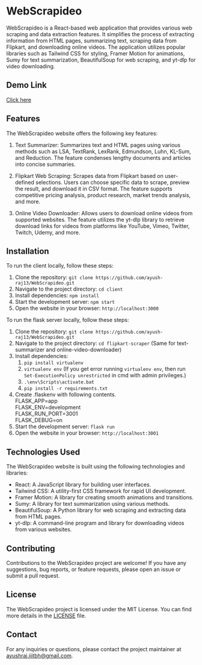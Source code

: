 # WebScrapideo

WebScrapideo is a React-based web application that provides various web scraping and data extraction features. It simplifies the process of extracting information from HTML pages, summarizing text, scraping data from Flipkart, and downloading online videos. The application utilizes popular libraries such as Tailwind CSS for styling, Framer Motion for animations, Sumy for text summarization, BeautifulSoup for web scraping, and yt-dlp for video downloading.

## Demo Link

<a href="https://web-scrapideo.vercel.app/">Click here</a>

## Features

The WebScrapideo website offers the following key features:

1. Text Summarizer: Summarizes text and HTML pages using various methods such as LSA, TextRank, LexRank, Edmundson, Luhn, KL-Sum, and Reduction. The feature condenses lengthy documents and articles into concise summaries.

2. Flipkart Web Scraping: Scrapes data from Flipkart based on user-defined selections. Users can choose specific data to scrape, preview the result, and download it in CSV format. The feature supports competitive pricing analysis, product research, market trends analysis, and more.

3. Online Video Downloader: Allows users to download online videos from supported websites. The feature utilizes the yt-dlp library to retrieve download links for videos from platforms like YouTube, Vimeo, Twitter, Twitch, Udemy, and more.

## Installation

To run the client locally, follow these steps:

1. Clone the repository: `git clone https://github.com/ayush-raj13/WebScrapideo.git`
2. Navigate to the project directory: `cd client`
3. Install dependencies: `npm install`
4. Start the development server: `npm start`
5. Open the website in your browser: `http://localhost:3000`

To run the flask server locally, follow these steps:

1. Clone the repository: `git clone https://github.com/ayush-raj13/WebScrapideo.git`
2. Navigate to the project directory: `cd flipkart-scraper` (Same for text-summarizer and online-video-downloader)
3. Install dependencies:
     1. `pip install virtualenv`
     2. `virtualenv env` (If you get error running `virtualenv env`, then run `Set-ExecutionPolicy unrestricted` in cmd with admin privileges.)
     3. `.\env\Scripts\activate.bat`
     4. `pip install -r requirements.txt`
5. Create .flaskenv with following contents.<br>
FLASK_APP=app<br>
FLASK_ENV=development<br>
FLASK_RUN_PORT=3001<br>
FLASK_DEBUG=on<br>
6. Start the development server: `flask run`
7. Open the website in your browser: `http://localhost:3001`


## Technologies Used

The WebScrapideo website is built using the following technologies and libraries:

- React: A JavaScript library for building user interfaces.
- Tailwind CSS: A utility-first CSS framework for rapid UI development.
- Framer Motion: A library for creating smooth animations and transitions.
- Sumy: A library for text summarization using various methods.
- BeautifulSoup: A Python library for web scraping and extracting data from HTML pages.
- yt-dlp: A command-line program and library for downloading videos from various websites.

## Contributing

Contributions to the WebScrapideo project are welcome! If you have any suggestions, bug reports, or feature requests, please open an issue or submit a pull request.

## License

The WebScrapideo project is licensed under the MIT License. You can find more details in the [LICENSE](LICENSE) file.

## Contact

For any inquiries or questions, please contact the project maintainer at ayushraj.iiitbh@gmail.com.

